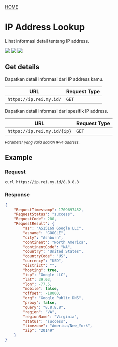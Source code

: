 <a href="https://api.rei.my.id/README.id">HOME</a>

# IP Address Lookup

Lihat informasi detail tentang IP address.

<img src="https://img.shields.io/badge/SCHEME-HTTPS-a3be8c?style=flat-square"/> <img src="https://img.shields.io/badge/AUTHENTICATION-NONE-ebcb8b?style=flat-square"/> <img src="https://img.shields.io/badge/LIMITATION-50%20200%20OK%20%2F%201min-88C0D0?style=flat-square"/>

## Get details

Dapatkan detail informasi dari IP address kamu.

| URL | Request Type |
| --- | ------------ |
| `https://ip.rei.my.id/` | `GET`

Dapatkan detail informasi dari spesifik IP address.

| URL | Request Type |
| --- | ------------ |
| `https://ip.rei.my.id/{ip}` | `GET`

<small> _Parameter yang valid adalah IPv4 address._ </small>

## Example
### Request
```shell
curl https://ip.rei.my.id/8.8.8.8
```
### Response
```json
{
    "RequestTimestamp": 1709697452,
    "RequestStatus": "success",
    "RequestCode": 200,
    "RequestResult": {
        "as": "AS15169 Google LLC",
        "asname": "GOOGLE",
        "city": "Ashburn",
        "continent": "North America",
        "continentCode": "NA",
        "country": "United States",
        "countryCode": "US",
        "currency": "USD",
        "district": "",
        "hosting": true,
        "isp": "Google LLC",
        "lat": 39.03,
        "lon": -77.5,
        "mobile": false,
        "offset": -18000,
        "org": "Google Public DNS",
        "proxy": false,
        "query": "8.8.8.8",
        "region": "VA",
        "regionName": "Virginia",
        "status": "success",
        "timezone": "America/New_York",
        "zip": "20149"
    }
}
```
